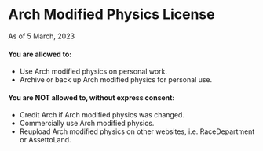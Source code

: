 # Arch Modified Physics License
As of 5 March, 2023
#### You are allowed to:
* Use Arch modified physics on personal work.
* Archive or back up Arch modified physics for personal use.
#### You are NOT allowed to, without express consent:
* Credit Arch if Arch modified physics was changed.
* Commercially use Arch modified physics.
* Reupload Arch modified physics on other websites, i.e. RaceDepartment or AssettoLand.